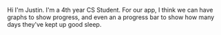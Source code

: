 Hi I'm Justin. I'm a 4th year CS Student. For our app, I think we can have graphs to show progress, and even an a progress bar to show how many days they've kept up good sleep.
